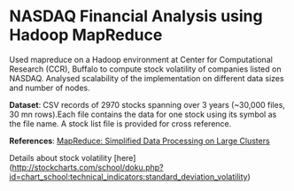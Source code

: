 # NASDAQ Financial Analysis using Hadoop MapReduce

Used mapreduce  on a Hadoop environment at Center for Computational Research (CCR), Buffalo to compute stock volatility of companies listed on NASDAQ. Analysed scalability of the implementation on different data sizes and number of nodes.

**Dataset**: CSV records of 2970 stocks spanning over 3 years (~30,000 files, 30 mn rows).Each file contains the data for one stock using its symbol as the file name. A stock list file is provided for cross reference.

**References**: [MapReduce: Simplified Data Processing on Large Clusters](http://static.googleusercontent.com/media/research.google.com/en//archive/mapreduce-osdi04.pdf)

Details about stock volatility [here] (http://stockcharts.com/school/doku.php?id=chart_school:technical_indicators:standard_deviation_volatility)
